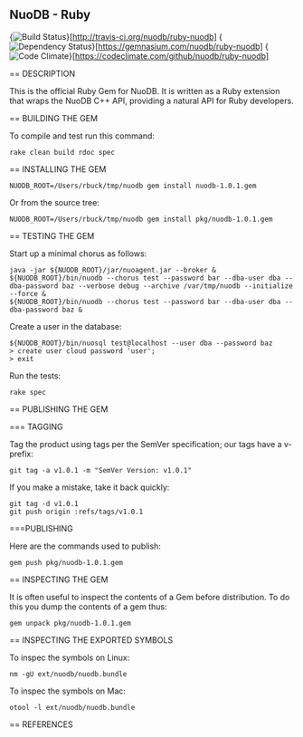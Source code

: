 ## NuoDB - Ruby

{<img src="https://api.travis-ci.org/nuodb/ruby-nuodb.png?branch=master" alt="Build Status" />}[http://travis-ci.org/nuodb/ruby-nuodb]
{<img src="https://gemnasium.com/nuodb/ruby-nuodb.png?travis" alt="Dependency Status" />}[https://gemnasium.com/nuodb/ruby-nuodb]
{<img src="https://codeclimate.com/badge.png" alt="Code Climate" />}[https://codeclimate.com/github/nuodb/ruby-nuodb]

== DESCRIPTION

This is the official Ruby Gem for NuoDB. It is written as a Ruby extension that
wraps the NuoDB C++ API, providing a natural API for Ruby developers.

== BUILDING THE GEM

To compile and test run this command:

    rake clean build rdoc spec

== INSTALLING THE GEM

    NUODB_ROOT=/Users/rbuck/tmp/nuodb gem install nuodb-1.0.1.gem

Or from the source tree:

    NUODB_ROOT=/Users/rbuck/tmp/nuodb gem install pkg/nuodb-1.0.1.gem

== TESTING THE GEM

Start up a minimal chorus as follows:

    java -jar ${NUODB_ROOT}/jar/nuoagent.jar --broker &
    ${NUODB_ROOT}/bin/nuodb --chorus test --password bar --dba-user dba --dba-password baz --verbose debug --archive /var/tmp/nuodb --initialize --force &
    ${NUODB_ROOT}/bin/nuodb --chorus test --password bar --dba-user dba --dba-password baz &

Create a user in the database:

    ${NUODB_ROOT}/bin/nuosql test@localhost --user dba --password baz
    > create user cloud password 'user';
    > exit

Run the tests:

    rake spec

== PUBLISHING THE GEM

=== TAGGING

Tag the product using tags per the SemVer specification; our tags have a v-prefix:

    git tag -a v1.0.1 -m "SemVer Version: v1.0.1"

If you make a mistake, take it back quickly:

    git tag -d v1.0.1
    git push origin :refs/tags/v1.0.1

===PUBLISHING

Here are the commands used to publish:

    gem push pkg/nuodb-1.0.1.gem

== INSPECTING THE GEM

It is often useful to inspect the contents of a Gem before distribution.
To do this you dump the contents of a gem thus:

    gem unpack pkg/nuodb-1.0.1.gem

== INSPECTING THE EXPORTED SYMBOLS

To inspec the symbols on Linux:

    nm -gU ext/nuodb/nuodb.bundle

To inspec the symbols on Mac:

    otool -l ext/nuodb/nuodb.bundle

== REFERENCES
